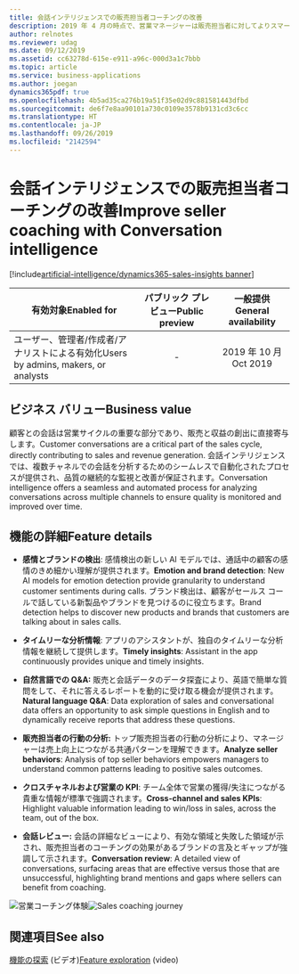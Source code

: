```yaml
---
title: 会話インテリジェンスでの販売担当者コーチングの改善
description: 2019 年 4 月の時点で、営業マネージャーは販売担当者に対してよりスマートなコーチングを提供することができるようになっています。 今後は、販売担当者に会話インテリジェンス機能も提供します。 また、新しいモデルの追加、NLP ベースのデータ探索の導入、より深い分析情報の提供を行い、それらでの販売データと会話データの統合によって、スマート コーチングも改善します。
author: relnotes
ms.reviewer: udag
ms.date: 09/12/2019
ms.assetid: cc63278d-615e-e911-a96c-000d3a1c7bbb
ms.topic: article
ms.service: business-applications
ms.author: joegan
dynamics365pdf: true
ms.openlocfilehash: 4b5ad35ca276b19a51f35e02d9c881581443dfbd
ms.sourcegitcommit: de6f7e8aa90101a730c0109e3578b9131cd3c6cc
ms.translationtype: HT
ms.contentlocale: ja-JP
ms.lasthandoff: 09/26/2019
ms.locfileid: "2142594"
---
```

# <a name="improve-seller-coaching-with-conversation-intelligence"></a><span data-ttu-id="f5413-105">会話インテリジェンスでの販売担当者コーチングの改善</span><span class="sxs-lookup"><span data-stu-id="f5413-105">Improve seller coaching with Conversation intelligence</span></span>
[!include[artificial-intelligence/dynamics365-sales-insights banner](../includes/artificial-intelligence/dynamics365-sales-insights.md)]

| <span data-ttu-id="f5413-106">有効対象</span><span class="sxs-lookup"><span data-stu-id="f5413-106">Enabled for</span></span>    |  <span data-ttu-id="f5413-107">パブリック プレビュー</span><span class="sxs-lookup"><span data-stu-id="f5413-107">Public preview</span></span> | <span data-ttu-id="f5413-108">一般提供</span><span class="sxs-lookup"><span data-stu-id="f5413-108">General availability</span></span> | 
| ---------- | :----------: |:----------: |
|<span data-ttu-id="f5413-109">ユーザー、管理者/作成者/アナリストによる有効化</span><span class="sxs-lookup"><span data-stu-id="f5413-109">Users by admins, makers, or analysts</span></span>|-| <span data-ttu-id="f5413-110">2019 年 10 月</span><span class="sxs-lookup"><span data-stu-id="f5413-110">Oct 2019</span></span>|


## <a name="business-value"></a><span data-ttu-id="f5413-111">ビジネス バリュー</span><span class="sxs-lookup"><span data-stu-id="f5413-111">Business value</span></span>
<!-- bv start -->
<span data-ttu-id="f5413-112">顧客との会話は営業サイクルの重要な部分であり、販売と収益の創出に直接寄与します。</span><span class="sxs-lookup"><span data-stu-id="f5413-112">Customer conversations are a critical part of the sales cycle, directly contributing to sales and revenue generation.</span></span> <span data-ttu-id="f5413-113">会話インテリジェンスでは、複数チャネルでの会話を分析するためのシームレスで自動化されたプロセスが提供され、品質の継続的な監視と改善が保証されます。</span><span class="sxs-lookup"><span data-stu-id="f5413-113">Conversation intelligence offers a seamless and automated process for analyzing conversations across multiple channels to ensure quality is monitored and improved over time.</span></span>
<!-- bv end -->



## <a name="feature-details"></a><span data-ttu-id="f5413-114">機能の詳細</span><span class="sxs-lookup"><span data-stu-id="f5413-114">Feature details</span></span>
<!--feature detail start -->
- <span data-ttu-id="f5413-115">**感情とブランドの検出**: 感情検出の新しい AI モデルでは、通話中の顧客の感情のきめ細かい理解が提供されます。</span><span class="sxs-lookup"><span data-stu-id="f5413-115">**Emotion and brand detection**: New AI models for emotion detection provide granularity to understand customer sentiments during calls.</span></span> <span data-ttu-id="f5413-116">ブランド検出は、顧客がセールス コールで話している新製品やブランドを見つけるのに役立ちます。</span><span class="sxs-lookup"><span data-stu-id="f5413-116">Brand detection helps to discover new products and brands that customers are talking about in sales calls.</span></span>

- <span data-ttu-id="f5413-117">**タイムリーな分析情報**: アプリのアシスタントが、独自のタイムリーな分析情報を継続して提供します。</span><span class="sxs-lookup"><span data-stu-id="f5413-117">**Timely insights**: Assistant in the app continuously provides unique and timely insights.</span></span>  

- <span data-ttu-id="f5413-118">**自然言語での Q&A:** 販売と会話データのデータ探査により、英語で簡単な質問をして、それに答えるレポートを動的に受け取る機会が提供されます。</span><span class="sxs-lookup"><span data-stu-id="f5413-118">**Natural language Q&A**: Data exploration of sales and conversational data offers an opportunity to ask simple questions in English and to dynamically receive reports that address these questions.</span></span> 

- <span data-ttu-id="f5413-119">**販売担当者の行動の分析:** トップ販売担当者の行動の分析により、マネージャーは売上向上につながる共通パターンを理解できます。</span><span class="sxs-lookup"><span data-stu-id="f5413-119">**Analyze seller behaviors**: Analysis of top seller behaviors empowers managers to understand common patterns leading to positive sales outcomes.</span></span> 

- <span data-ttu-id="f5413-120">**クロスチャネルおよび営業の KPI**: チーム全体で営業の獲得/失注につながる貴重な情報が標準で強調されます。</span><span class="sxs-lookup"><span data-stu-id="f5413-120">**Cross-channel and sales KPIs**: Highlight valuable information leading to win/loss in sales, across the team, out of the box.</span></span>
 
- <span data-ttu-id="f5413-121">**会話レビュー:** 会話の詳細なビューにより、有効な領域と失敗した領域が示され、販売担当者のコーチングの効果があるブランドの言及とギャップが強調して示されます。</span><span class="sxs-lookup"><span data-stu-id="f5413-121">**Conversation review**: A detailed view of conversations, surfacing areas that are effective versus those that are unsuccessful, highlighting brand mentions and gaps where sellers can benefit from coaching.</span></span> 

<span data-ttu-id="f5413-122">![営業コーチング体験](media/releasenotes0ct19.png "営業コーチング体験")</span><span class="sxs-lookup"><span data-stu-id="f5413-122">![Sales coaching journey](media/releasenotes0ct19.png "Sales coaching journey")</span></span>
<!--feature detail end -->












## <a name="see-also"></a><span data-ttu-id="f5413-123">関連項目</span><span class="sxs-lookup"><span data-stu-id="f5413-123">See also</span></span>
<span data-ttu-id="f5413-124">[機能の探索](https://aka.ms/ROGSI19RW2ROV5) (ビデオ)</span><span class="sxs-lookup"><span data-stu-id="f5413-124">[Feature exploration](https://aka.ms/ROGSI19RW2ROV5) (video)</span></span>
